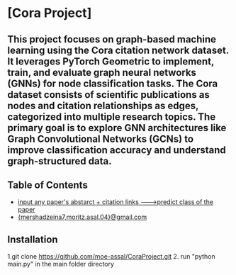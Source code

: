 # [Cora Project]

## This project focuses on graph-based machine learning using the Cora citation network dataset. It leverages PyTorch Geometric to implement, train, and evaluate graph neural networks (GNNs) for node classification tasks. The Cora dataset consists of scientific publications as nodes and citation relationships as edges, categorized into multiple research topics. The primary goal is to explore GNN architectures like Graph Convolutional Networks (GCNs) to improve classification accuracy and understand graph-structured data.


## Table of Contents
- [input any paper's abstarct + citation links --->predict class of the paper](#usage)
- [{mershadzeina7,moritz.asal.04}@gmail.com](#contact)

## Installation
1.git clone https://github.com/moe-assal/CoraProject.git
2. run "python main.py" in the main folder directory
